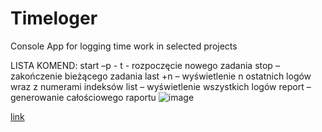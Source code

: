 # Timeloger
Console App for logging time work in selected projects

LISTA KOMEND:
start –p <nazwa projektu> - t<nazwa zadania> - rozpoczęcie nowego zadania
stop – zakończenie bieżącego zadania
last +n – wyświetlenie n ostatnich logów wraz z numerami indeksów
list – wyświetlenie wszystkich logów
report  – generowanie całościowego raportu
![image](https://github.com/Jaroslaw123/Timeloger/assets/123239878/40727595-ab1d-493e-a089-bab1144801db)

  
<a href="https://github.com/Jaroslaw123/Timeloger/blob/master/doc/prezentacja_Timeloger.pptx">link</a>
